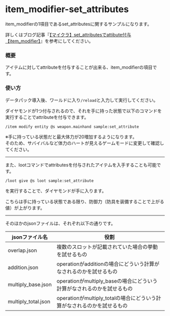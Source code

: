 # item_modifier-set_attributes
item_modifierの1項目であるset_attributesに関するサンプルになります。

詳しくはブログ記事『[【マイクラ】set_attributesでattibute付与【item_modifier】](https://natsumake.com/item_modifier-set_attributes/)』を参考にしてください。

<h3>概要</h3>
アイテムに対してattributeを付与することが出来る、item_modifierの項目です。

<h3>使い方</h3>

データパック導入後、ワールドに入り```/reload```と入力して実行してください。

ダイヤモンドが1つ付与されるので、それを手に持った状態で以下のコマンドを実行することでattributeを付与できます。

```copy
/item modify entity @s weapon.mainhand sample:set_attribute
```

※手に持っている状態だと最大体力が20増加するようになります。<br>
そのため、サバイバルなど体力のハートが見えるゲームモードに変更して確認してください。

---

また、lootコマンドでattributesを付与されたアイテムを入手することも可能です。

```copy
/loot give @s loot sample:set_attribute
```

を実行することで、ダイヤモンドが手に入ります。

こちらは手に持っている状態である限り、防御力（防具を装備することで上がる値）が上がります。

---

そのほかのjsonファイルは、それぞれ以下の通りです。

|jsonファイル名|役割|
|--|--|
|overlap.json|複数のスロットが記載されていた場合の挙動を試せるもの|
|addition.json|operationがadditionの場合にどういう計算がなされるのかを試せるもの|
|multiply_base.json|operationがmultiply_baseの場合にどういう計算がなされるのかを試せるもの|
|multiply_total.json|operationがmultiply_totalの場合にどういう計算がなされるのかを試せるもの|
